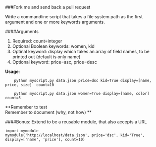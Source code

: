 ###Fork me and send back a pull request 

Write a commandline script that takes a file system path as the first argument and one or more keywords arguments. 
 
####Arguments

1.  Required: count=integer
2.  Optional Boolean keywords: women, kid 
3.  Optinal keyword: display which takes an array of field names, to be printed out (default is only name)
4.  Optional keyword: price=asc, price=desc  

**Usage**:
  
 
        python myscript.py data.json price=dsc kid=True display=[name, price, size]  count=10
        
        python myscript.py data.json women=True display=[name, color] count=5
    
**Remember to test  
Remember to document (why, not how)
**

####Bonus:
Extend to be a reusable module, that also accepts a URL
	
	import mymodule
	mymodule('http://localhost/data.json', price='dsc', kid='True', display=['name', 'price'], count=10)

